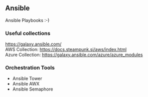 ## Ansible

Ansible Playbooks :-)

### Useful collections

https://galaxy.ansible.com/
<br>
AWS Collection: https://docs.steampunk.si/aws/index.html<br>
Azure Collection: https://galaxy.ansible.com/azure/azure_modules
<br>

### Orchestration Tools

- Ansible Tower
- Ansible AWX
- Ansible Semaphore

